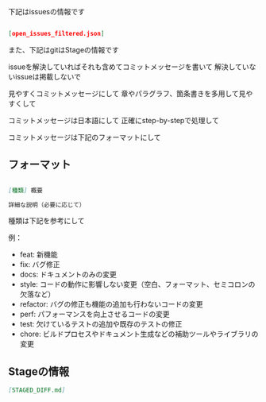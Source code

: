 下記はissuesの情報です


```json

[open_issues_filtered.json]

```

また、下記はgitはStageの情報です

issueを解決していればそれも含めてコミットメッセージを書いて
解決していないissueは掲載しないで

見やすくコミットメッセージにして
章やパラグラフ、箇条書きを多用して見やすくして

コミットメッセージは日本語にして
正確にstep-by-stepで処理して

コミットメッセージは下記のフォーマットにして

## フォーマット

```markdown

[種類] 概要

詳細な説明（必要に応じて）

```

種類は下記を参考にして

例：
  - feat: 新機能
  - fix: バグ修正
  - docs: ドキュメントのみの変更
  - style: コードの動作に影響しない変更（空白、フォーマット、セミコロンの欠落など） 
  - refactor: バグの修正も機能の追加も行わないコードの変更
  - perf: パフォーマンスを向上させるコードの変更
  - test: 欠けているテストの追加や既存のテストの修正
  - chore: ビルドプロセスやドキュメント生成などの補助ツールやライブラリの変更


## Stageの情報

```markdown
[STAGED_DIFF.md]

```